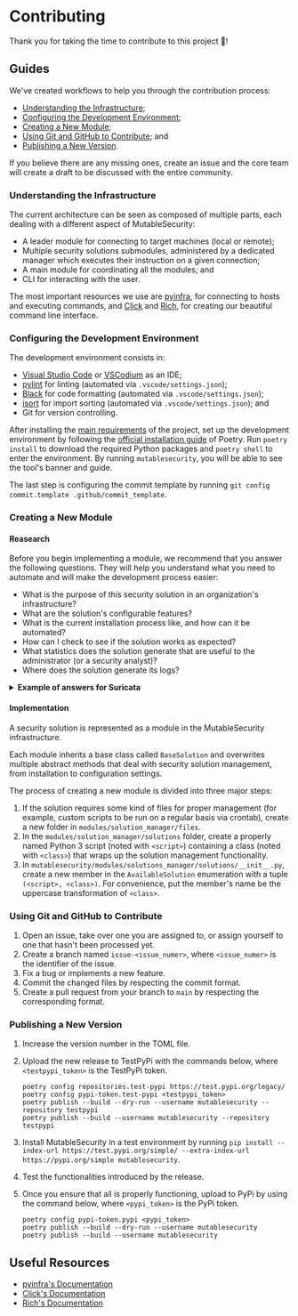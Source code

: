 # Contributing

Thank you for taking the time to contribute to this project 🎊!

## Guides

We've created workflows to help you through the contribution process:
- [Understanding the Infrastructure](#understanding-the-infrastructure);
- [Configuring the Development Environment](#configuring-the-development-environment);
- [Creating a New Module](#creating-a-new-module);
- [Using Git and GitHub to Contribute](#using-git-and-github-to-contribute); and
- [Publishing a New Version](#publishing-a-new-version).

If you believe there are any missing ones, create an issue and the core team will create a draft to be discussed with the entire community.

### Understanding the Infrastructure

The current architecture can be seen as composed of multiple parts, each dealing with a different aspect of MutableSecurity:
- A leader module for connecting to target machines (local or remote);
- Multiple security solutions submodules, administered by a dedicated manager which executes their instruction on a given connection;
- A main module for coordinating all the modules; and
- CLI for interacting with the user.

The most important resources we use are [pyinfra](https://pyinfra.com/), for connecting to hosts and executing commands, and [Click](https://github.com/pallets/click) and [Rich](https://github.com/Textualize/rich), for creating our beautiful command line interface.

### Configuring the Development Environment

The development environment consists in:
- [Visual Studio Code](https://github.com/Microsoft/vscode) or [VSCodium](https://github.com/VSCodium/vscodium) as an IDE;
- [pylint](https://pylint.pycqa.org/en/latest) for linting (automated via `.vscode/settings.json`);
- [Black](https://github.com/psf/black) for code formatting (automated via `.vscode/settings.json`);
- [isort](https://github.com/PyCQA/isort) for import sorting (automated via `.vscode/settings.json`); and
- Git for version controlling.

After installing the [main requirements](README.md#requirements-) of the project, set up the development environment by following the [official installation guide](https://github.com/python-poetry/poetry#installation) of Poetry. Run `poetry install` to download the required Python packages and `poetry shell` to enter the environment. By running `mutablesecurity`, you will be able to see the tool's banner and guide.

The last step is configuring the commit template by running `git config commit.template .github/commit_template`.

### Creating a New Module

#### Reasearch

Before you begin implementing a module, we recommend that you answer the following questions. They will help you understand what you need to automate and will make the development process easier:
- What is the purpose of this security solution in an organization's infrastructure?
- What are the solution's configurable features?
- What is the current installation process like, and how can it be automated?
- How can I check to see if the solution works as expected?
- What statistics does the solution generate that are useful to the administrator (or a security analyst)?
- Where does the solution generate its logs?

<details>
    <summary><b>Example of answers for Suricata</b></summary>

- **Q**: What role does Suricata play in an organization's infrastructure?
- **A**: Suricata is a system for detecting and preventing network intrusions. Essentially, you configure a middleware device or endpoint to generate alerts for (or directly block) suspicious traffic.
- **Q**: What are the features that can be customized?
- **A**: You can configure Suricata to generate alerts, block malicious traffic, and automatically update its rules.
- **Q**: How does the current installation procedure work, and how can it be automated?
- **A**: The [official installation guide](https://suricata.readthedocs.io/en/latest/install.html) must be followed.
- **Q**: How can I tell if Suricata is working properly?
- **A**: A request to a malicious endpoint will be detected and either alerted or completely blocked.
- **Q**: What statistics does the solution generate that the administrator (or a security analyst) can use?
- **A**: The logs contain useful information (for example, the number of generated alerts in the last day).
- **Q**: Where does Suricata generates its logs?
- **A**: `/var/log/suricata/fast.log`

</details>

#### Implementation

A security solution is represented as a module in the MutableSecurity infrastructure.

Each module inherits a base class called `BaseSolution` and overwrites multiple abstract methods that deal with security solution management, from installation to configuration settings.

The process of creating a new module is divided into three major steps:
1. If the solution requires some kind of files for proper management (for example, custom scripts to be run on a regular basis via crontab), create a new folder in `modules/solution_manager/files`.
2. In the `modules/solution_manager/solutions` folder, create a properly named Python 3 script (noted with `<script>`) containing a class (noted with `<class>`) that wraps up the solution management functionality.
3. In `mutablesecurity/modules/solutions_manager/solutions/__init__.py`, create a new member in the `AvailableSolution` enumeration with a tuple `(<script>, <class>)`. For convenience, put the member's name be the uppercase transformation of `<class>`.

### Using Git and GitHub to Contribute

1. Open an issue, take over one you are assigned to, or assign yourself to one that hasn't been processed yet.
2. Create a branch named `issue-<issue_numer>`, where `<issue_numer>` is the identifier of the issue.
3. Fix a bug or implements a new feature.
4. Commit the changed files by respecting the commit format.
5. Create a pull request from your branch to `main` by respecting the corresponding format.

### Publishing a New Version

1. Increase the version number in the TOML file.
2. Upload the new release to TestPyPi with the commands below, where `<testpypi_token>` is the TestPyPi token.

    ```
    poetry config repositories.test-pypi https://test.pypi.org/legacy/
    poetry config pypi-token.test-pypi <testpypi_token>
    poetry publish --build --dry-run --username mutablesecurity --repository testpypi
    poetry publish --build --username mutablesecurity --repository testpypi
    ```

3. Install MutableSecurity in a test environment by running `pip install --index-url https://test.pypi.org/simple/ --extra-index-url https://pypi.org/simple mutablesecurity`.
4. Test the functionalities introduced by the release.
5. Once you ensure that all is properly functioning, upload to PyPi by using the command below, where `<pypi_token>` is the PyPi token.

    ```
    poetry config pypi-token.pypi <pypi_token>
    poetry publish --build --dry-run --username mutablesecurity
    poetry publish --build --username mutablesecurity
    ```

## Useful Resources

- [pyinfra's Documentation](https://docs.pyinfra.com/en/1.x)
- [Click's Documentation](https://click.palletsprojects.com/en/8.0.x/)
- [Rich's Documentation](https://rich.readthedocs.io/en/latest/index.html)